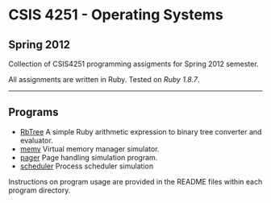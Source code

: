 # CSIS 4251 - Operating Systems
## Spring 2012

Collection of CSIS4251 programming assigments for Spring 2012 semester.

All assignments are written in Ruby. Tested on _Ruby 1.8.7_.

---

## Programs

* [RbTree](https://github.com/jico/CSIS4251/tree/master/PA1-2)
  A simple Ruby arithmetic expression to binary tree converter and evaluator.
* [memv](https://github.com/jico/CSIS4251/tree/master/PA3)
  Virtual memory manager simulator.
* [pager](https://github.com/jico/CSIS4251/tree/master/PA4)
  Page handling simulation program.
* [scheduler](https://github.com/jico/CSIS4251/tree/master/PA5)
  Process scheduler simulation

Instructions on program usage are provided in the README files within each program directory.
